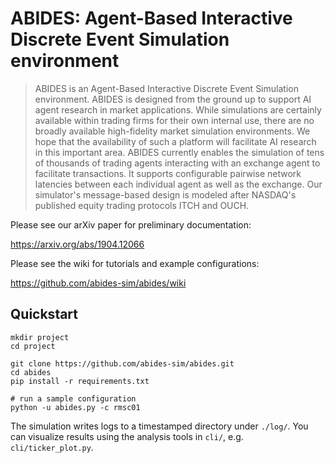 # ABIDES: Agent-Based Interactive Discrete Event Simulation environment

> ABIDES is an Agent-Based Interactive Discrete Event Simulation environment. ABIDES is designed from the ground up to support AI agent research in market applications. While simulations are certainly available within trading firms for their own internal use, there are no broadly available high-fidelity market simulation environments. We hope that the availability of such a platform will facilitate AI research in this important area. ABIDES currently enables the simulation of tens of thousands of trading agents interacting with an exchange agent to facilitate transactions. It supports configurable pairwise network latencies between each individual agent as well as the exchange. Our simulator's message-based design is modeled after NASDAQ's published equity trading protocols ITCH and OUCH. 

Please see our arXiv paper for preliminary documentation:

https://arxiv.org/abs/1904.12066

Please see the wiki for tutorials and example configurations:

https://github.com/abides-sim/abides/wiki

## Quickstart
```
mkdir project
cd project

git clone https://github.com/abides-sim/abides.git
cd abides
pip install -r requirements.txt

# run a sample configuration
python -u abides.py -c rmsc01
```

The simulation writes logs to a timestamped directory under `./log/`.
You can visualize results using the analysis tools in `cli/`, e.g.
`cli/ticker_plot.py`.

